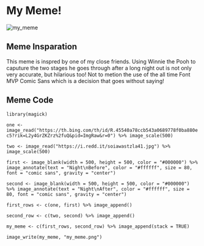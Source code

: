 # My Meme!

![my_meme](https://user-images.githubusercontent.com/101376063/157794719-bd6e49ab-0b4c-4613-895e-ec2256844fa6.png)

## Meme Insparation 
This meme is inspred by one of my close friends. Using Winnie the Pooh to caputure the two stages he goes through after a long night out is not only very accurate, but hilarious too! Not to metion the use of the all time Font MVP Comic Sans which is a decision that goes without saying!

## Meme Code
` library(magick) `

` one <- image_read("https://th.bing.com/th/id/R.45540a78ccb543a0689778f0ba880ec5?rik=L2y4GrZKZrz%2fuQ&pid=ImgRaw&r=0") %>%
  image_scale(500) `

` two <- image_read("https://i.redd.it/soiawastzla41.jpg") %>%
  image_scale(500) `

 ` first <- image_blank(width = 500, height = 500, color = "#000000") %>%
  image_annotate(text = "Night\nBefore", color = "#ffffff", size = 80, font = "comic sans", gravity = "center") `

` second <- image_blank(width = 500, height = 500, color = "#000000") %>%
  image_annotate(text = "Night\nAfter", color = "#ffffff", size = 80, font = "comic sans", gravity = "center") `

` first_rows <- c(one, first) %>%
  image_append() `
  
` second_row <- c(two, second) %>%
  image_append() `

` my_meme <- c(first_rows, second_row) %>%
  image_append(stack = TRUE) `

` image_write(my_meme, "my_meme.png") `
